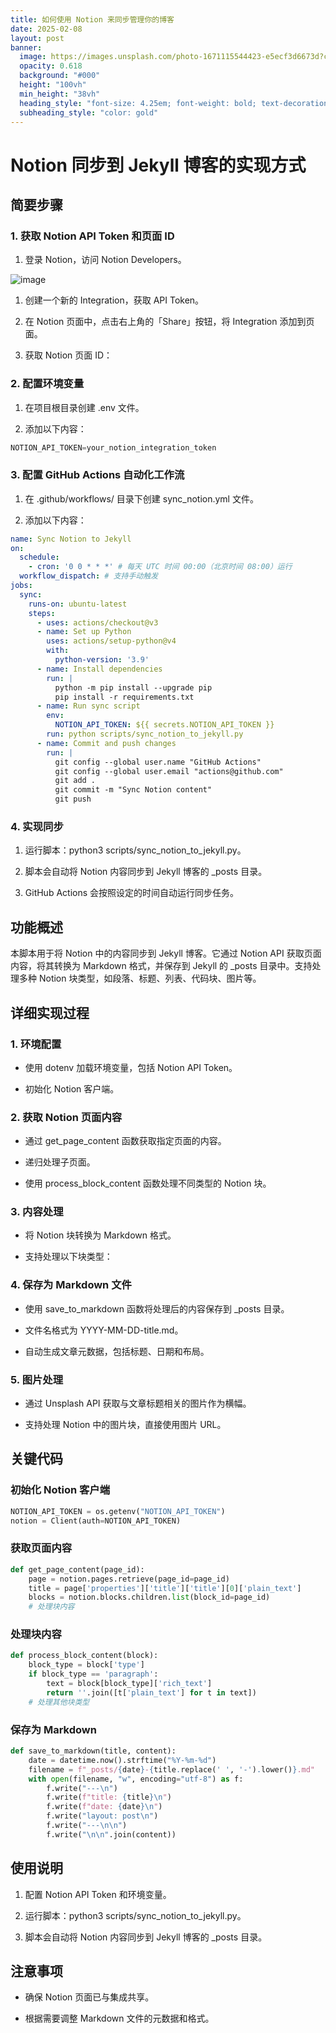 ```yaml
---
title: 如何使用 Notion 来同步管理你的博客
date: 2025-02-08
layout: post
banner:
  image: https://images.unsplash.com/photo-1671115544423-e5ecf3d6673d?crop=entropy&cs=tinysrgb&fit=max&fm=jpg&ixid=M3w2OTIwMzJ8MHwxfHJhbmRvbXx8fHx8fHx8fDE3MzkwNDU4NzZ8&ixlib=rb-4.0.3&q=80&w=1080
  opacity: 0.618
  background: "#000"
  height: "100vh"
  min_height: "38vh"
  heading_style: "font-size: 4.25em; font-weight: bold; text-decoration: underline"
  subheading_style: "color: gold"
---
```


# Notion 同步到 Jekyll 博客的实现方式

## 简要步骤

### 1. 获取 Notion API Token 和页面 ID

1. 登录 Notion，访问 Notion Developers。

![image](https://prod-files-secure.s3.us-west-2.amazonaws.com/a7a0cc5a-89b9-4cda-8686-1fba0ca52f40/d19c1afe-dea5-4312-9333-786b0ba83054/image.png?X-Amz-Algorithm=AWS4-HMAC-SHA256&X-Amz-Content-Sha256=UNSIGNED-PAYLOAD&X-Amz-Credential=ASIAZI2LB4666QAOOBKJ%2F20250208%2Fus-west-2%2Fs3%2Faws4_request&X-Amz-Date=20250208T201756Z&X-Amz-Expires=3600&X-Amz-Security-Token=IQoJb3JpZ2luX2VjEHwaCXVzLXdlc3QtMiJGMEQCIHce8dAInpLReuk9d0eWNBIVUQtS%2BuUzNQj0GABIXX6OAiA4aa5qt3TsWx0SrHsMKvSK4xmVPsZ%2BO3u5LDuasA8oniqIBAiV%2F%2F%2F%2F%2F%2F%2F%2F%2F%2F8BEAAaDDYzNzQyMzE4MzgwNSIMp0vUTiOumJkJcMA4KtwDBmm6Oyx%2B8ybu1sq4dKg8pBaFqRJjVkzfxW3AJ8dAXRTjfyPEWQ97dcwILeIVs0TeyZ9iEvK9ePNAaeprurDdzJPY6dJ5aaL76fhGdO%2FSDNCDbVeXasLMofXgnx7fYq%2B6G6TCTTiT6IleHph5NAlLk9twWbKN2O6ergwOTAKKGoadz3I%2BwjZfBhcWYx2%2FTsHsMl4PMSMYt5dpOFLScegTgqnf%2FKE%2BwLuh8P0N1AjTXBsD9yOa43stGuQrkWaf0NxFXLWslVF0xuuUM1SxybqbUu8MgdmD2OIY2fTS4%2BRl%2BOqKKVlEhilJYvUkMlUzfxlVkVlNPw7F8yc%2BIHUgii0ydoZH6Qr3TA9PsxYRXW4kObcTJysTRDNwIf0A4mqJvOxoKbQkOo6hmMueu8cuVGnU%2BtRGvWCu347gX8iOsg0VBiVfubp0JFvjygVbxJGalzK6%2Fdwk7ZM5O7gCdOg4wQgSMM2lzoqJyAKtXr6lOrUmyvljdEZR0JNyaco3N8O%2BpakJh7tB5f0GEwE1Mbly4CSRwj2kNw0y%2BBGDh%2FstGqwdUHj5jMLeoiaGbCcI1R0J7t3FbT6KcaoDk4rky%2FWHZyNd299qeNU8wme62M6YPrugWHDsl4YPxNqdXujj0%2B8wu%2BCevQY6pgEFFqMuRAWkHahsJ4vMWr8FZuPB0wE6mixJvrFa%2FQGdCBR5S7wSKnzgVcB5E5CzL8WHn5HcveKhKVPFoZcqlguV%2FdMmSxCf%2BIIgzqjFgOQD6LYzjGPBUJuDOrDA0tEq69eLgHpZEhitPlmEidVtDE1PNoFhr6jYRwQASed7KIyM8hGDerGGYVlXYAkfk6a9P8RkH4%2FQ1I8rl0QdfEAUtvdAQXPHPILq&X-Amz-Signature=e0258bb1347987f6430a828cd9c2ea39c4386c6162b93436beca6f0171857fa9&X-Amz-SignedHeaders=host&x-id=GetObject)

1. 创建一个新的 Integration，获取 API Token。

1. 在 Notion 页面中，点击右上角的「Share」按钮，将 Integration 添加到页面。

1. 获取 Notion 页面 ID：


### 2. 配置环境变量

1. 在项目根目录创建 .env 文件。

1. 添加以下内容：

```javascript
NOTION_API_TOKEN=your_notion_integration_token
```

### 3. 配置 GitHub Actions 自动化工作流

1. 在 .github/workflows/ 目录下创建 sync_notion.yml 文件。

1. 添加以下内容：

```yaml
name: Sync Notion to Jekyll
on:
  schedule:
    - cron: '0 0 * * *' # 每天 UTC 时间 00:00（北京时间 08:00）运行
  workflow_dispatch: # 支持手动触发
jobs:
  sync:
    runs-on: ubuntu-latest
    steps:
      - uses: actions/checkout@v3
      - name: Set up Python
        uses: actions/setup-python@v4
        with:
          python-version: '3.9'
      - name: Install dependencies
        run: |
          python -m pip install --upgrade pip
          pip install -r requirements.txt
      - name: Run sync script
        env:
          NOTION_API_TOKEN: ${{ secrets.NOTION_API_TOKEN }}
        run: python scripts/sync_notion_to_jekyll.py
      - name: Commit and push changes
        run: |
          git config --global user.name "GitHub Actions"
          git config --global user.email "actions@github.com"
          git add .
          git commit -m "Sync Notion content"
          git push
```

### 4. 实现同步

1. 运行脚本：python3 scripts/sync_notion_to_jekyll.py。

1. 脚本会自动将 Notion 内容同步到 Jekyll 博客的 _posts 目录。

1. GitHub Actions 会按照设定的时间自动运行同步任务。

## 功能概述

本脚本用于将 Notion 中的内容同步到 Jekyll 博客。它通过 Notion API 获取页面内容，将其转换为 Markdown 格式，并保存到 Jekyll 的 _posts 目录中。支持处理多种 Notion 块类型，如段落、标题、列表、代码块、图片等。

## 详细实现过程

### 1. 环境配置

- 使用 dotenv 加载环境变量，包括 Notion API Token。

- 初始化 Notion 客户端。

### 2. 获取 Notion 页面内容

- 通过 get_page_content 函数获取指定页面的内容。

- 递归处理子页面。

- 使用 process_block_content 函数处理不同类型的 Notion 块。

### 3. 内容处理

- 将 Notion 块转换为 Markdown 格式。

- 支持处理以下块类型：


### 4. 保存为 Markdown 文件

- 使用 save_to_markdown 函数将处理后的内容保存到 _posts 目录。

- 文件名格式为 YYYY-MM-DD-title.md。

- 自动生成文章元数据，包括标题、日期和布局。

### 5. 图片处理

- 通过 Unsplash API 获取与文章标题相关的图片作为横幅。

- 支持处理 Notion 中的图片块，直接使用图片 URL。

## 关键代码

### 初始化 Notion 客户端

```python
NOTION_API_TOKEN = os.getenv("NOTION_API_TOKEN")
notion = Client(auth=NOTION_API_TOKEN)
```

### 获取页面内容

```python
def get_page_content(page_id):
    page = notion.pages.retrieve(page_id=page_id)
    title = page['properties']['title']['title'][0]['plain_text']
    blocks = notion.blocks.children.list(block_id=page_id)
    # 处理块内容
```

### 处理块内容

```python
def process_block_content(block):
    block_type = block['type']
    if block_type == 'paragraph':
        text = block[block_type]['rich_text']
        return ''.join([t['plain_text'] for t in text])
    # 处理其他块类型
```

### 保存为 Markdown

```python
def save_to_markdown(title, content):
    date = datetime.now().strftime("%Y-%m-%d")
    filename = f"_posts/{date}-{title.replace(' ', '-').lower()}.md"
    with open(filename, "w", encoding="utf-8") as f:
        f.write("---\n")
        f.write(f"title: {title}\n")
        f.write(f"date: {date}\n")
        f.write("layout: post\n")
        f.write("---\n\n")
        f.write("\n\n".join(content))
```

## 使用说明

1. 配置 Notion API Token 和环境变量。

1. 运行脚本：python3 scripts/sync_notion_to_jekyll.py。

1. 脚本会自动将 Notion 内容同步到 Jekyll 博客的 _posts 目录。

## 注意事项

- 确保 Notion 页面已与集成共享。

- 根据需要调整 Markdown 文件的元数据和格式。
